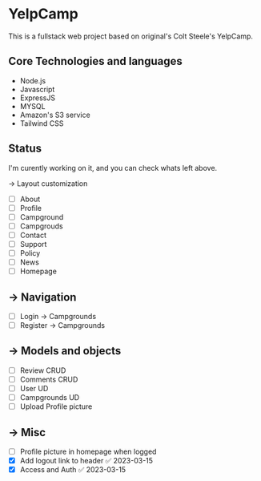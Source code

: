 # YelpCamp

This is a fullstack web project based on original's Colt Steele's YelpCamp.

## Core Technologies and languages

- Node.js
- Javascript
- ExpressJS
- MYSQL
- Amazon's S3 service
- Tailwind CSS

## Status

I'm curently working on it, and you can check whats left above.

-> Layout customization

- [ ] About
- [ ] Profile
- [ ] Campground
- [ ] Campgrouds
- [ ] Contact
- [ ] Support
- [ ] Policy
- [ ] News
- [ ] Homepage

## -> Navigation

- [ ] Login -> Campgrounds
- [ ] Register -> Campgrounds

## -> Models and objects

- [ ] Review CRUD
- [ ] Comments CRUD
- [ ] User UD
- [ ] Campgrounds UD
- [ ] Upload Profile picture

## -> Misc

- [ ] Profile picture in homepage when logged 
- [x] Add logout link to header ✅ 2023-03-15
- [x] Access and Auth ✅ 2023-03-15

